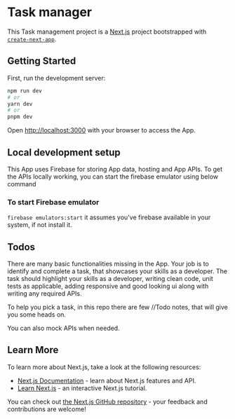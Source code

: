 # Task manager

This Task management project is a [Next.js](https://nextjs.org/) project bootstrapped with [`create-next-app`](https://github.com/vercel/next.js/tree/canary/packages/create-next-app).

## Getting Started

First, run the development server:

```bash
npm run dev
# or
yarn dev
# or
pnpm dev
```

Open [http://localhost:3000](http://localhost:3000) with your browser to access the App.

## Local development setup

This App uses Firebase for storing App data, hosting and App APIs. To get the APIs locally working, you can start the firebase emulator using below command

### To start Firebase emulator

`firebase emulators:start` it assumes you've firebase available in your system, if not install it.

## Todos

There are many basic functionalities missing in the App.
Your job is to identify and complete a task, that showcases your skills as a developer. The task should highlight your skills as a developer, writing clean code, unit tests as applicable, adding responsive and good looking ui along with writing any required APIs.

To help you pick a task, in this repo there are few //Todo notes, that will give you some heads on.

You can also mock APIs when needed.

## Learn More

To learn more about Next.js, take a look at the following resources:

- [Next.js Documentation](https://nextjs.org/docs) - learn about Next.js features and API.
- [Learn Next.js](https://nextjs.org/learn) - an interactive Next.js tutorial.

You can check out [the Next.js GitHub repository](https://github.com/vercel/next.js/) - your feedback and contributions are welcome!
